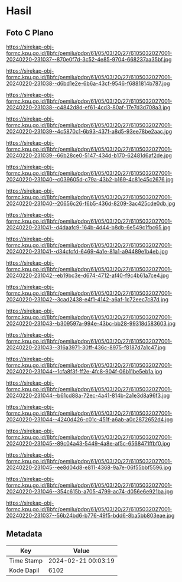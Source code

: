 # Hasil

## Foto C Plano

https://sirekap-obj-formc.kpu.go.id/8bfc/pemilu/pdpr/61/05/03/20/27/6105032027001-20240220-231037--870e0f7d-3c52-4e85-9704-668237aa35bf.jpg

https://sirekap-obj-formc.kpu.go.id/8bfc/pemilu/pdpr/61/05/03/20/27/6105032027001-20240220-231038--d6bd1e2e-6b6a-43cf-9546-f6881814b787.jpg

https://sirekap-obj-formc.kpu.go.id/8bfc/pemilu/pdpr/61/05/03/20/27/6105032027001-20240220-231038--c4842d8d-ef61-4cd3-80af-17e7d3d708a3.jpg

https://sirekap-obj-formc.kpu.go.id/8bfc/pemilu/pdpr/61/05/03/20/27/6105032027001-20240220-231039--4c5870c1-6b93-437f-a8d5-93ee78be2aac.jpg

https://sirekap-obj-formc.kpu.go.id/8bfc/pemilu/pdpr/61/05/03/20/27/6105032027001-20240220-231039--66b28ce0-5147-434d-b170-62481d6af2de.jpg

https://sirekap-obj-formc.kpu.go.id/8bfc/pemilu/pdpr/61/05/03/20/27/6105032027001-20240220-231040--c039605d-c79a-43b2-b169-4c81e45c2676.jpg

https://sirekap-obj-formc.kpu.go.id/8bfc/pemilu/pdpr/61/05/03/20/27/6105032027001-20240220-231040--20656c26-f6b5-436d-8209-3ac425cde0db.jpg

https://sirekap-obj-formc.kpu.go.id/8bfc/pemilu/pdpr/61/05/03/20/27/6105032027001-20240220-231041--d4daafc9-164b-4d44-b8db-6e549c1fbc65.jpg

https://sirekap-obj-formc.kpu.go.id/8bfc/pemilu/pdpr/61/05/03/20/27/6105032027001-20240220-231041--d34cfcfd-6469-4a1e-81a1-a94489e1b4eb.jpg

https://sirekap-obj-formc.kpu.go.id/8bfc/pemilu/pdpr/61/05/03/20/27/6105032027001-20240220-231042--eb19bc3e-d674-4712-af40-f9c4b61a7ce4.jpg

https://sirekap-obj-formc.kpu.go.id/8bfc/pemilu/pdpr/61/05/03/20/27/6105032027001-20240220-231042--3cad2438-e4f1-4142-a6af-1c72eec7c87d.jpg

https://sirekap-obj-formc.kpu.go.id/8bfc/pemilu/pdpr/61/05/03/20/27/6105032027001-20240220-231043--b309597a-994e-43bc-bb28-99318d583603.jpg

https://sirekap-obj-formc.kpu.go.id/8bfc/pemilu/pdpr/61/05/03/20/27/6105032027001-20240220-231043--316a3971-30ff-436c-8975-f8187d7a1c47.jpg

https://sirekap-obj-formc.kpu.go.id/8bfc/pemilu/pdpr/61/05/03/20/27/6105032027001-20240220-231044--1cfa8f3f-ff2e-4fc8-904f-06b11be5eb1a.jpg

https://sirekap-obj-formc.kpu.go.id/8bfc/pemilu/pdpr/61/05/03/20/27/6105032027001-20240220-231044--b61cd88a-72ec-4a41-814b-2a1e3d8a96f3.jpg

https://sirekap-obj-formc.kpu.go.id/8bfc/pemilu/pdpr/61/05/03/20/27/6105032027001-20240220-231044--4240d426-c01c-451f-a6ab-a0c2872652d4.jpg

https://sirekap-obj-formc.kpu.go.id/8bfc/pemilu/pdpr/61/05/03/20/27/6105032027001-20240220-231045--89c04a43-5449-4a8e-af5c-6568471ffbf0.jpg

https://sirekap-obj-formc.kpu.go.id/8bfc/pemilu/pdpr/61/05/03/20/27/6105032027001-20240220-231045--ee8d04d8-e811-4368-9a7e-06f55bbf5596.jpg

https://sirekap-obj-formc.kpu.go.id/8bfc/pemilu/pdpr/61/05/03/20/27/6105032027001-20240220-231046--354c615b-a705-4799-ac74-d056e6e921ba.jpg

https://sirekap-obj-formc.kpu.go.id/8bfc/pemilu/pdpr/61/05/03/20/27/6105032027001-20240220-231037--56b24bd6-b776-49f5-bdd6-8ba5bb803eae.jpg


## Metadata

| Key        | Value               |
| ---------- | ------------------- |
| Time Stamp | 2024-02-21 00:03:19 |
| Kode Dapil | 6102                |



